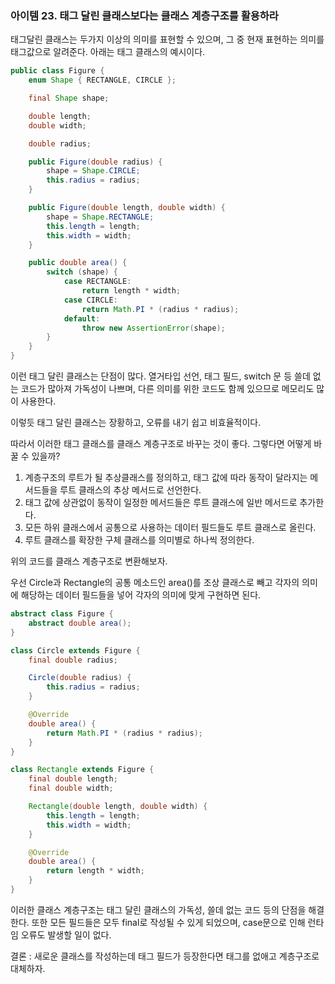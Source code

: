### 아이템 23. 태그 달린 클래스보다는 클래스 계층구조를 활용하라

태그달린 클래스는 두가지 이상의 의미를 표현할 수 있으며, 그 중 현재 표현하는 의미를 태그값으로 알려준다. 아래는 태그 클래스의 예시이다.

```java
public class Figure {
	enum Shape { RECTANGLE, CIRCLE };

	final Shape shape;

	double length;
	double width;

	double radius;

	public Figure(double radius) {
		shape = Shape.CIRCLE;
		this.radius = radius;
	}

	public Figure(double length, double width) {
		shape = Shape.RECTANGLE;
		this.length = length;
		this.width = width;
	}

	public double area() {
		switch (shape) {
			case RECTANGLE:
				return length * width;
			case CIRCLE:
				return Math.PI * (radius * radius);
			default:
				throw new AssertionError(shape);
		}
	}
}
```

이런 태그 달린 클래스는 단점이 많다. 열거타입 선언, 태그 필드, switch 문 등 쓸데 없는 코드가 많아져 가독성이 나쁘며, 다른 의미를 위한 코드도 함께 있으므로 메모리도 많이 사용한다. 

이렇듯 태그 달린 클래스는 장황하고, 오류를 내기 쉽고 비효율적이다. 

따라서 이러한 태그 클래스를 클래스 계층구조로 바꾸는 것이 좋다. 그렇다면 어떻게 바꿀 수 있을까?

1. 계층구조의 루트가 될 추상클래스를 정의하고, 태그 값에 따라 동작이 달라지는 메서드들을 루트 클래스의 추상 메서드로 선언한다. 
2. 태그 값에 상관없이 동작이 일정한 메서드들은 루트 클래스에 일반 메서드로 추가한다.
3. 모든 하위 클래스에서 공통으로 사용하는 데이터 필드들도 루트 클래스로 올린다. 
4. 루트 클래스를 확장한 구체 클래스를 의미별로 하나씩 정의한다.

위의 코드를 클래스 계층구조로 변환해보자.

우선 Circle과 Rectangle의 공통 메소드인 area()를 조상 클래스로 빼고 각자의 의미에 해당하는 데이터 필드들을 넣어 각자의 의미에 맞게 구현하면 된다.

```java
abstract class Figure {
	abstract double area();
}

class Circle extends Figure {
	final double radius;

	Circle(double radius) {
		this.radius = radius;
	}

	@Override
	double area() {
		return Math.PI * (radius * radius);
	}
}

class Rectangle extends Figure {
	final double length;
	final double width;

	Rectangle(double length, double width) {
		this.length = length;
		this.width = width;
	}

	@Override
	double area() {
		return length * width;
	}
}
```

이러한 클래스 계층구조는 태그 달린 클래스의 가독성, 쓸데 없는 코드 등의 단점을 해결한다. 또한 모든 필드들은 모두 final로 작성될 수 있게 되었으며, case문으로 인해 런타임 오류도 발생할 일이 없다. 

결론 : 새로운 클래스를 작성하는데 태그 필드가 등장한다면 태그를 없애고 계층구조로 대체하자.